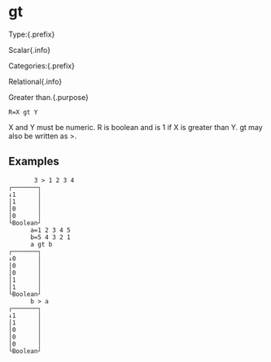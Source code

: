 # gt

Type:{.prefix}

Scalar{.info}

Categories:{.prefix}

Relational{.info}

Greater than.{.purpose}

~~~
R=X gt Y
~~~

X and Y must be numeric. R is boolean and is 1 if X is greater than Y. gt may also be written as >.

## Examples

~~~
       3 > 1 2 3 4
┌───────┐
↓1      │
│1      │
│0      │
│0      │
└Boolean┘
      a=1 2 3 4 5
      b=5 4 3 2 1
      a gt b
┌───────┐
↓0      │
│0      │
│0      │
│1      │
│1      │
└Boolean┘
      b > a
┌───────┐
↓1      │
│1      │
│0      │
│0      │
│0      │
└Boolean┘
~~~

